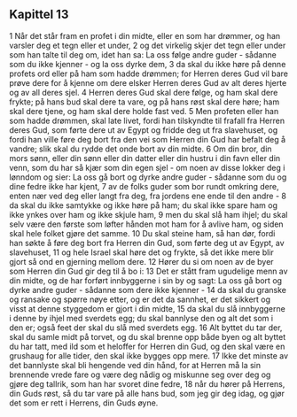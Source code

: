 ## Kapittel 13

1 Når det står fram en profet i din midte, eller en som har drømmer, og han varsler deg et tegn eller et under,
2 og det virkelig skjer det tegn eller under som han talte til deg om, idet han sa: La oss følge andre guder - sådanne som du ikke kjenner - og la oss dyrke dem,
3 da skal du ikke høre på denne profets ord eller på ham som hadde drømmen; for Herren deres Gud vil bare prøve dere for å kjenne om dere elsker Herren deres Gud av alt deres hjerte og av all deres sjel.
4 Herren deres Gud skal dere følge, og ham skal dere frykte; på hans bud skal dere ta vare, og på hans røst skal dere høre; ham skal dere tjene, og ham skal dere holde fast ved.
5 Men profeten eller han som hadde drømmen, skal late livet, fordi han tilskyndte til frafall fra Herren deres Gud, som førte dere ut av Egypt og fridde deg ut fra slavehuset, og fordi han ville føre deg bort fra den vei som Herren din Gud har befalt deg å vandre; slik skal du rydde det onde bort av din midte.
6 Om din bror, din mors sønn, eller din sønn eller din datter eller din hustru i din favn eller din venn, som du har så kjær som din egen sjel - om noen av disse lokker deg i lønndom og sier: La oss gå bort og dyrke andre guder - sådanne som du og dine fedre ikke har kjent,
7 av de folks guder som bor rundt omkring dere, enten nær ved deg eller langt fra deg, fra jordens ene ende til den andre -
8 da skal du ikke samtykke og ikke høre på ham; du skal ikke spare ham og ikke ynkes over ham og ikke skjule ham,
9 men du skal slå ham ihjel; du skal selv være den første som løfter hånden mot ham for å avlive ham, og siden skal hele folket gjøre det samme.
10 Du skal steine ham, så han dør, fordi han søkte å føre deg bort fra Herren din Gud, som førte deg ut av Egypt, av slavehuset,
11 og hele Israel skal høre det og frykte, så det ikke mere blir gjort så ond en gjerning mellom dere.
12 Hører du si om noen av de byer som Herren din Gud gir deg til å bo i:
13 Det er stått fram ugudelige menn av din midte, og de har forført innbyggerne i sin by og sagt: La oss gå bort og dyrke andre guder - sådanne som dere ikke kjenner -
14 da skal du granske og ransake og spørre nøye etter, og er det da sannhet, er det sikkert og visst at denne styggedom er gjort i din midte,
15 da skal du slå innbyggerne i denne by ihjel med sverdets egg; du skal bannlyse den og alt det som i den er; også feet der skal du slå med sverdets egg.
16 Alt byttet du tar der, skal du samle midt på torvet, og du skal brenne opp både byen og alt byttet du har tatt, med ild som et heloffer for Herren din Gud, og den skal være en grushaug for alle tider, den skal ikke bygges opp mere.
17 Ikke det minste av det bannlyste skal bli hengende ved din hånd, for at Herren må la sin brennende vrede fare og være deg nådig og miskunne seg over deg og gjøre deg tallrik, som han har svoret dine fedre,
18 når du hører på Herrens, din Guds røst, så du tar vare på alle hans bud, som jeg gir deg idag, og gjør det som er rett i Herrens, din Guds øyne.
